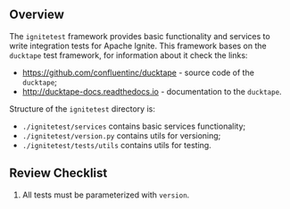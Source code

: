 ## Overview
The `ignitetest` framework provides basic functionality and services
to write integration tests for Apache Ignite. This framework bases on 
the `ducktape` test framework, for information about it check the links:
- https://github.com/confluentinc/ducktape - source code of the `ducktape`;
- http://ducktape-docs.readthedocs.io - documentation to the `ducktape`.

Structure of the `ignitetest` directory is:
- `./ignitetest/services` contains basic services functionality;
- `./ignitetest/version.py` contains utils for versioning;
- `./ignitetest/tests/utils` contains utils for testing.  

## Review Checklist
1. All tests must be parameterized with `version`.
